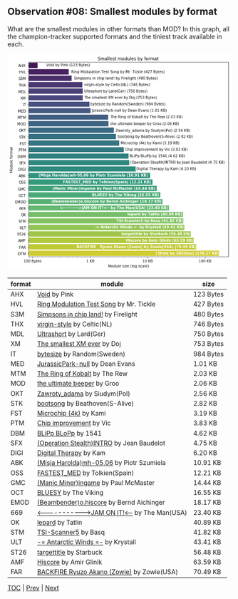 ## Observation #08: Smallest modules by format

What are the smallest modules in other formats than MOD? In this graph, all the champion-tracker supported formats and the tiniest track available in each.

![alt Smallest modules by format](ds_08.png "Smallest modules by format")

| format | module | size |
|--------|--------|------|
| AHX | [Void](https://amp.dascene.net/downmod.php?index=53366) by Pink | 123 Bytes |
| HVL | [Ring Modulation Test Song](https://amp.dascene.net/downmod.php?index=99805) by Mr. Tickle | 427 Bytes |
| S3M | [Simpsons in chip land!](https://amp.dascene.net/downmod.php?index=116978) by Firelight | 480 Bytes |
| THX | [virgin-style](https://amp.dascene.net/downmod.php?index=152896) by Celtic(NL) | 746 Bytes |
| MDL | [Ultrashort](https://amp.dascene.net/downmod.php?index=155030) by Lard(Ger) | 750 Bytes |
| XM | [The smallest XM ever](https://amp.dascene.net/downmod.php?index=16038) by Doj | 753 Bytes |
| IT | [bytesize](https://amp.dascene.net/downmod.php?index=119424) by Random(Sweden) | 984 Bytes |
| MED | [JurassicPark-null](https://amp.dascene.net/downmod.php?index=18826) by Dean Evans | 1.01 KB |
| MTM | [The Ring of Kobalt](https://amp.dascene.net/downmod.php?index=93907) by The Rew | 2.03 KB |
| MOD | [the ultimate beeper](https://amp.dascene.net/downmod.php?index=28532) by Groo | 2.06 KB |
| OKT | [Zawroty_adama](https://amp.dascene.net/downmod.php?index=109008) by Siudym(Pol) | 2.56 KB |
| STK | [bootsong](https://amp.dascene.net/downmod.php?index=120765) by Beathoven(S-Alive) | 2.82 KB |
| FST | [Microchip (4k)](https://amp.dascene.net/downmod.php?index=92323) by Kami | 3.19 KB |
| PTM | [Chip improvement](https://amp.dascene.net/downmod.php?index=93552) by Vic | 3.83 KB |
| DBM | [BLiPp BLoPp](https://amp.dascene.net/downmod.php?index=92) by 1541 | 4.62 KB |
| SFX | [(Operation Stealth)INTRO](https://amp.dascene.net/downmod.php?index=36655) by Jean Baudelot | 4.75 KB |
| DIGI | [Digital Therapy](https://amp.dascene.net/downmod.php?index=103556) by Kam | 6.20 KB |
| ABK | [(Misja Harolda)mh-05,06](https://amp.dascene.net/downmod.php?index=115187) by Piotr Szumiela | 10.91 KB |
| OSS | [FASTEST_MED](https://amp.dascene.net/downmod.php?index=147490) by Tolkien(Spain) | 12.21 KB |
| GMC | [(Manic Miner)ingame](https://amp.dascene.net/downmod.php?index=53675) by Paul McMaster | 14.44 KB |
| OCT | [BLUESY](https://amp.dascene.net/downmod.php?index=137221) by The Viking | 16.55 KB |
| EMOD | [(Beambender)o.hiscore](https://amp.dascene.net/downmod.php?index=99259) by Bernd Aichinger | 18.17 KB |
| 669 | [<----------->JAM ON IT!<--](https://amp.dascene.net/downmod.php?index=141765) by The Man(USA) | 23.40 KB |
| OK | [lepard](https://amp.dascene.net/downmod.php?index=145188) by Tatlin | 40.89 KB |
| STM | [TSI-Scanner5](https://amp.dascene.net/downmod.php?index=127080) by Basq | 41.82 KB |
| ULT | [     -= Antarctic Winds =-](https://amp.dascene.net/downmod.php?index=90417) by Krystall | 43.41 KB |
| ST26 | [targettitle](https://amp.dascene.net/downmod.php?index=64635) by Starbuck | 56.48 KB |
| AMF | [Hiscore](https://amp.dascene.net/downmod.php?index=156969) by Amir Glinik | 63.59 KB |
| FAR | [BACKFIRE   Ryuzo Akano (Zowie)](https://amp.dascene.net/downmod.php?index=113338) by Zowie(USA) | 70.49 KB |

[TOC](ds_toc.md) | [Prev](ds_07.md) | [Next](ds_09.md)